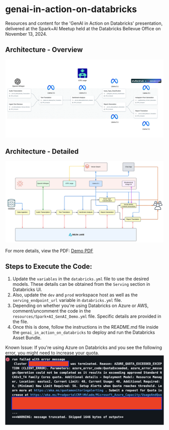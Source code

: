 # genai-in-action-on-databricks
 Resources and content for the 'GenAI in Action on Databricks' presentation, delivered at the Spark+AI Meetup held at the Databricks Bellevue Office on November 13, 2024.

## Architecture - Overview
![Architecture_Overview](images/arch_overview.png)

## Architecture - Detailed
![Architecture_Overview](images/arch_detailed.png)

For more details, view the PDF: [Demo PDF](GenAI_in_Action_on_Databricks_-_Harshit_Rai.pdf)

## Steps to Execute the Code:

1. Update the `variables` in the `databricks.yml` file to use the desired models. These details can be obtained from the `Serving` section in Databricks UI. 
2. Also, update the `dev` and `prod` workspace host as well as the `serving_endpoint_url` variable in `databricks.yml` file.
3. Depending on whether you're using Databricks on Azure or AWS, comment/uncomment the code in the `resources/Spark+AI_GenAI_Demo.yml` file. Specific details are provided in the file.
4. Once this is done, follow the instructions in the README.md file inside the `genai_in_action_on_databricks` to deploy and run the Databricks Asset Bundle.

Known Issue:
If you're using Azure on Databricks and you see the following error, you might need to increase your quota.
![Azure_Error](images/azure_error.png)

